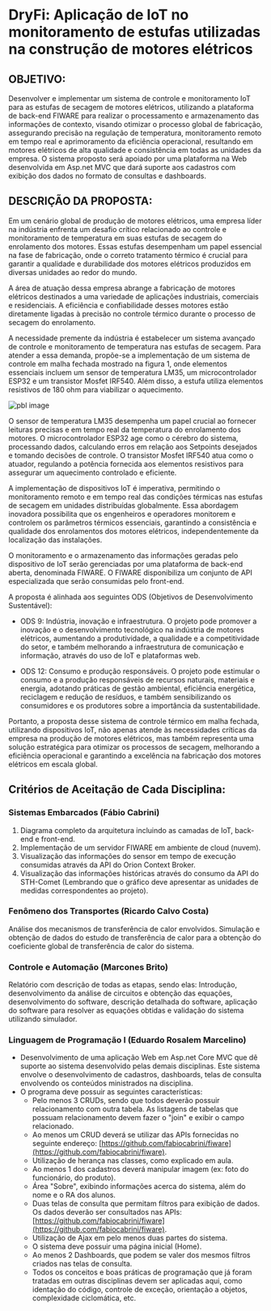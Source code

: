 # DryFi: Aplicação de IoT no monitoramento de estufas utilizadas na construção de motores elétricos

## OBJETIVO:
Desenvolver e implementar um sistema de controle e monitoramento IoT para as estufas de secagem de motores elétricos, utilizando a plataforma de back-end FIWARE para realizar o processamento e armazenamento das informações de contexto, visando otimizar o processo global de fabricação, assegurando precisão na regulação de temperatura, monitoramento remoto em tempo real e aprimoramento da eficiência operacional, resultando em motores elétricos de alta qualidade e consistência em todas as unidades da empresa. O sistema proposto será apoiado por uma plataforma na Web desenvolvida em Asp.net MVC que dará suporte aos cadastros com exibição dos dados no formato de consultas e dashboards.

## DESCRIÇÃO DA PROPOSTA:
Em um cenário global de produção de motores elétricos, uma empresa líder na indústria enfrenta um desafio crítico relacionado ao controle e monitoramento de temperatura em suas estufas de secagem do enrolamento dos motores. Essas estufas desempenham um papel essencial na fase de fabricação, onde o correto tratamento térmico é crucial para garantir a qualidade e durabilidade dos motores elétricos produzidos em diversas unidades ao redor do mundo.

A área de atuação dessa empresa abrange a fabricação de motores elétricos destinados a uma variedade de aplicações industriais, comerciais e residenciais. A eficiência e confiabilidade desses motores estão diretamente ligadas à precisão no controle térmico durante o processo de secagem do enrolamento.

A necessidade premente da indústria é estabelecer um sistema avançado de controle e monitoramento de temperatura nas estufas de secagem. Para atender a essa demanda, propõe-se a implementação de um sistema de controle em malha fechada mostrado na figura 1, onde elementos essenciais incluem um sensor de temperatura LM35, um microcontrolador ESP32 e um transistor Mosfet IRF540. Além disso, a estufa utiliza elementos resistivos de 180 ohm para viabilizar o aquecimento.

![pbl image](https://github.com/ConfuseKarma/DryFi-ProjectBasedLearning/assets/145780136/c67884b3-7a04-48d6-a9e5-190e555915e9)


O sensor de temperatura LM35 desempenha um papel crucial ao fornecer leituras precisas e em tempo real da temperatura do enrolamento dos motores. O microcontrolador ESP32 age como o cérebro do sistema, processando dados, calculando erros em relação aos Setpoints desejados e tomando decisões de controle. O transistor Mosfet IRF540 atua como o atuador, regulando a potência fornecida aos elementos resistivos para assegurar um aquecimento controlado e eficiente.

A implementação de dispositivos IoT é imperativa, permitindo o monitoramento remoto e em tempo real das condições térmicas nas estufas de secagem em unidades distribuídas globalmente. Essa abordagem inovadora possibilita que os engenheiros e operadores monitorem e controlem os parâmetros térmicos essenciais, garantindo a consistência e qualidade dos enrolamentos dos motores elétricos, independentemente da localização das instalações.

O monitoramento e o armazenamento das informações geradas pelo dispositivo de IoT serão gerenciadas por uma plataforma de back-end aberta, denominada FIWARE. O FIWARE disponibiliza um conjunto de API especializada que serão consumidas pelo front-end.

A proposta é alinhada aos seguintes ODS (Objetivos de Desenvolvimento Sustentável):

- ODS 9: Indústria, inovação e infraestrutura. O projeto pode promover a inovação e o desenvolvimento tecnológico na indústria de motores elétricos, aumentando a produtividade, a qualidade e a competitividade do setor, e também melhorando a infraestrutura de comunicação e informação, através do uso de IoT e plataformas web.
  
- ODS 12: Consumo e produção responsáveis. O projeto pode estimular o consumo e a produção responsáveis de recursos naturais, materiais e energia, adotando práticas de gestão ambiental, eficiência energética, reciclagem e redução de resíduos, e também sensibilizando os consumidores e os produtores sobre a importância da sustentabilidade.

Portanto, a proposta desse sistema de controle térmico em malha fechada, utilizando dispositivos IoT, não apenas atende às necessidades críticas da empresa na produção de motores elétricos, mas também representa uma solução estratégica para otimizar os processos de secagem, melhorando a eficiência operacional e garantindo a excelência na fabricação dos motores elétricos em escala global.

## Critérios de Aceitação de Cada Disciplina:

### Sistemas Embarcados (Fábio Cabrini)
1. Diagrama completo da arquitetura incluindo as camadas de IoT, back-end e front-end.
2. Implementação de um servidor FIWARE em ambiente de cloud (nuvem).
3. Visualização das informações do sensor em tempo de execução consumidas através da API do Orion Context Broker.
4. Visualização das informações históricas através do consumo da API do STH-Comet (Lembrando que o gráfico deve apresentar as unidades de medidas correspondentes ao projeto).

### Fenômeno dos Transportes (Ricardo Calvo Costa)
Análise dos mecanismos de transferência de calor envolvidos. Simulação e obtenção de dados do estudo de transferência de calor para a obtenção do coeficiente global de transferência de calor do sistema.

### Controle e Automação (Marcones Brito)
Relatório com descrição de todas as etapas, sendo elas: Introdução, desenvolvimento da análise de circuitos e obtenção das equações, desenvolvimento do software, descrição detalhada do software, aplicação do software para resolver as equações obtidas e validação do sistema utilizando simulador.

### Linguagem de Programação I (Eduardo Rosalem Marcelino)
- Desenvolvimento de uma aplicação Web em Asp.net Core MVC que dê suporte ao sistema desenvolvido pelas demais disciplinas. Este sistema envolve o desenvolvimento de cadastros, dashboards, telas de consulta envolvendo os conteúdos ministrados na disciplina.
- O programa deve possuir as seguintes características:
  - Pelo menos 3 CRUDs, sendo que todos deverão possuir relacionamento com outra tabela. As listagens de tabelas que possuam relacionamento devem fazer o "join" e exibir o campo relacionado.
  - Ao menos um CRUD deverá se utilizar das APIs fornecidas no seguinte endereço: [https://github.com/fabiocabrini/fiware](https://github.com/fabiocabrini/fiware).
  - Utilização de herança nas classes, como explicado em aula.
  - Ao menos 1 dos cadastros deverá manipular imagem (ex: foto do funcionário, do produto).
  - Área "Sobre", exibindo informações acerca do sistema, além do nome e o RA dos alunos.
  - Duas telas de consulta que permitam filtros para exibição de dados. Os dados deverão ser consultados nas APIs: [https://github.com/fabiocabrini/fiware](https://github.com/fabiocabrini/fiware).
  - Utilização de Ajax em pelo menos duas partes do sistema.
  - O sistema deve possuir uma página inicial (Home).
  - Ao menos 2 Dashboards, que podem se valer dos mesmos filtros criados nas telas de consulta.
  - Todos os conceitos e boas práticas de programação que já foram tratadas em outras disciplinas devem ser aplicadas aqui, como identação do código, controle de exceção, orientação a objetos, complexidade ciclomática, etc.

